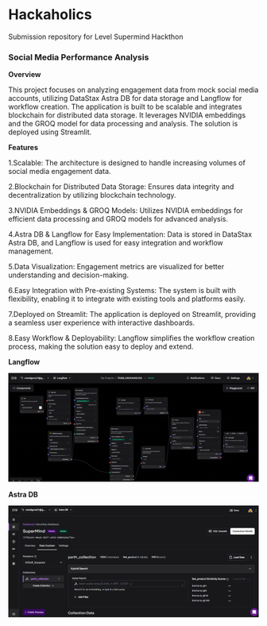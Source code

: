 # Hackaholics
Submission repository for Level Supermind Hackthon

### Social Media Performance Analysis

**Overview**

This project focuses on analyzing engagement data from mock social media accounts, utilizing DataStax Astra DB for data storage and Langflow for workflow creation. The application is built to be scalable and integrates blockchain for distributed data storage. It leverages NVIDIA embeddings and the GROQ model for data processing and analysis. The solution is deployed using Streamlit.

**Features**

1.Scalable: The architecture is designed to handle increasing volumes of social media engagement data.

2.Blockchain for Distributed Data Storage: Ensures data integrity and decentralization by utilizing blockchain technology.

3.NVIDIA Embeddings & GROQ Models: Utilizes NVIDIA embeddings for efficient data processing and GROQ models for advanced analysis.

4.Astra DB & Langflow for Easy Implementation: Data is stored in DataStax Astra DB, and Langflow is used for easy integration and workflow management.

5.Data Visualization: Engagement metrics are visualized for better understanding and decision-making.

6.Easy Integration with Pre-existing Systems: The system is built with flexibility, enabling it to integrate with existing tools and platforms easily.

7.Deployed on Streamlit: The application is deployed on Streamlit, providing a seamless user experience with interactive dashboards.

8.Easy Workflow & Deployability: Langflow simplifies the workflow creation process, making the solution easy to deploy and extend.

**Langflow**

<img src = "https://github.com/Parth-D3/Hackaholics/blob/main/util_images/langflow.png">

**Astra DB**

<img src = "https://github.com/Parth-D3/Hackaholics/blob/main/util_images/astradb_1.png">
<img src = "">

